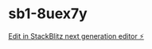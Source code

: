 # sb1-8uex7y

[Edit in StackBlitz next generation editor ⚡️](https://stackblitz.com/~/github.com/kode7burn/sb1-8uex7y)
